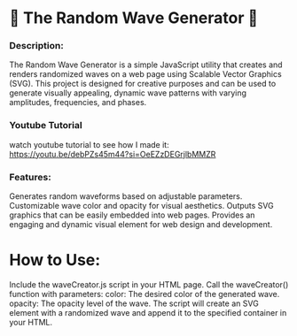 <h1>🌊 The Random Wave Generator 🌊</h1>


<h3>Description:</h3>
The Random Wave Generator is a simple JavaScript utility that creates and renders randomized waves on a web page using Scalable Vector Graphics (SVG). This project is designed for creative purposes and can be used to generate visually appealing, dynamic wave patterns with varying amplitudes, frequencies, and phases. 


<h3>Youtube Tutorial</h3>
watch youtube tutorial to see how I made it: <a href="https://youtu.be/debPZs45m44?si=OeEZzDEGrjlbMMZR">https://youtu.be/debPZs45m44?si=OeEZzDEGrjlbMMZR</a>

<h3>Features:</h3>

Generates random waveforms based on adjustable parameters.
Customizable wave color and opacity for visual aesthetics.
Outputs SVG graphics that can be easily embedded into web pages.
Provides an engaging and dynamic visual element for web design and development.


<h1>How to Use:</h1>

Include the waveCreator.js script in your HTML page.
Call the waveCreator() function with parameters:
color: The desired color of the generated wave.
opacity: The opacity level of the wave.
The script will create an SVG element with a randomized wave and append it to the specified container in your HTML.
 
